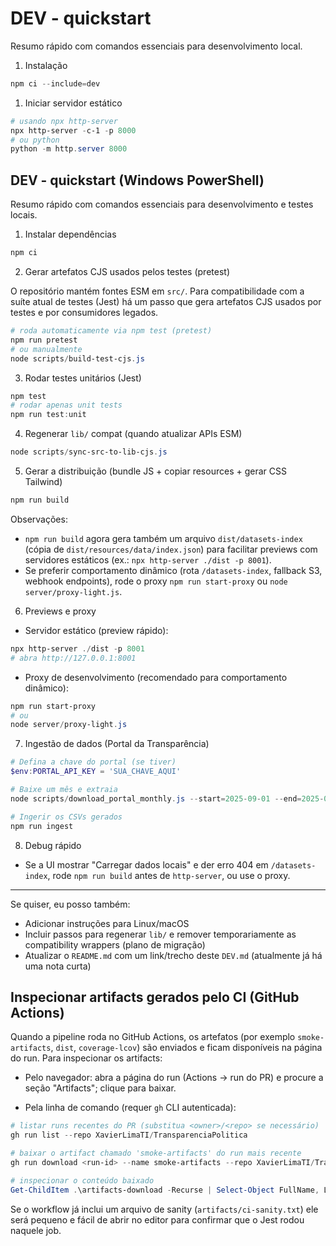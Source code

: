 # DEV - quickstart

Resumo rápido com comandos essenciais para desenvolvimento local.

 1. Instalação

 ```powershell
 npm ci --include=dev
 ```

 1. Iniciar servidor estático

 ```powershell
 # usando npx http-server
 npx http-server -c-1 -p 8000
 # ou python
 python -m http.server 8000
 ```

## DEV - quickstart (Windows PowerShell)

Resumo rápido com comandos essenciais para desenvolvimento e testes locais.

1) Instalar dependências

```powershell
npm ci
```

2) Gerar artefatos CJS usados pelos testes (pretest)

O repositório mantém fontes ESM em `src/`. Para compatibilidade com a suíte atual de testes (Jest) há um passo que gera artefatos CJS usados por testes e por consumidores legados.

```powershell
# roda automaticamente via npm test (pretest)
npm run pretest
# ou manualmente
node scripts/build-test-cjs.js
```

3) Rodar testes unitários (Jest)

```powershell
npm test
# rodar apenas unit tests
npm run test:unit
```

4) Regenerar `lib/` compat (quando atualizar APIs ESM)

```powershell
node scripts/sync-src-to-lib-cjs.js
```

5) Gerar a distribuição (bundle JS + copiar resources + gerar CSS Tailwind)

```powershell
npm run build
```

Observações:
- `npm run build` agora gera também um arquivo `dist/datasets-index` (cópia de `dist/resources/data/index.json`) para facilitar previews com servidores estáticos (ex.: `npx http-server ./dist -p 8001`).
- Se preferir comportamento dinâmico (rota `/datasets-index`, fallback S3, webhook endpoints), rode o proxy `npm run start-proxy` ou `node server/proxy-light.js`.

6) Previews e proxy

- Servidor estático (preview rápido):

```powershell
npx http-server ./dist -p 8001
# abra http://127.0.0.1:8001
```

- Proxy de desenvolvimento (recomendado para comportamento dinâmico):

```powershell
npm run start-proxy
# ou
node server/proxy-light.js
```

7) Ingestão de dados (Portal da Transparência)

```powershell
# Defina a chave do portal (se tiver)
$env:PORTAL_API_KEY = 'SUA_CHAVE_AQUI'

# Baixe um mês e extraia
node scripts/download_portal_monthly.js --start=2025-09-01 --end=2025-09-01 --type=despesas --extract --attempts=3

# Ingerir os CSVs gerados
npm run ingest
```

8) Debug rápido

- Se a UI mostrar "Carregar dados locais" e der erro 404 em `/datasets-index`, rode `npm run build` antes de `http-server`, ou use o proxy.

---

Se quiser, eu posso também:
- Adicionar instruções para Linux/macOS
- Incluir passos para regenerar `lib/` e remover temporariamente as compatibility wrappers (plano de migração)
- Atualizar o `README.md` com um link/trecho deste `DEV.md` (atualmente já há uma nota curta)

## Inspecionar artifacts gerados pelo CI (GitHub Actions)

Quando a pipeline roda no GitHub Actions, os artefatos (por exemplo `smoke-artifacts`, `dist`, `coverage-lcov`) são enviados e ficam disponíveis na página do run. Para inspecionar os artifacts:

- Pelo navegador: abra a página do run (Actions → run do PR) e procure a seção "Artifacts"; clique para baixar.

- Pela linha de comando (requer `gh` CLI autenticada):

```powershell
# listar runs recentes do PR (substitua <owner>/<repo> se necessário)
gh run list --repo XavierLimaTI/TransparenciaPolitica

# baixar o artifact chamado 'smoke-artifacts' do run mais recente
gh run download <run-id> --name smoke-artifacts --repo XavierLimaTI/TransparenciaPolitica -D .\artifacts-download

# inspecionar o conteúdo baixado
Get-ChildItem .\artifacts-download -Recurse | Select-Object FullName, Length
```

Se o workflow já inclui um arquivo de sanity (`artifacts/ci-sanity.txt`) ele será pequeno e fácil de abrir no editor para confirmar que o Jest rodou naquele job.


